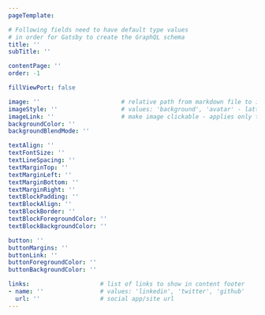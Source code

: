 ```yaml
---
pageTemplate:

# Following fields need to have default type values 
# in order for Gatsby to create the GraphQL schema
title: ''
subTitle: ''

contentPage: ''
order: -1

fillViewPort: false

image: ''                       # relative path from markdown file to image
imageStyle: ''                  # values: 'background', 'avatar' - latter two applies only to content cards
imageLink: ''                   # make image clickable - applies only to non-background images
backgroundColor: ''
backgroundBlendMode: ''

textAlign: ''
textFontSize: ''
textLineSpacing: ''
textMarginTop: ''
textMarginLeft: ''
textMarginBottom: ''
textMarginRight: ''
textBlockPadding: ''
textBlockAlign: ''
textBlockBorder: ''
textBlockForegroundColor: ''
textBlockBackgroundColor: ''

button: ''
buttonMargins: ''
buttonLink: ''
buttonForegroundColor: ''
buttonBackgroundColor: ''

links:                    # list of links to show in content footer
- name: ''                # values: 'linkedin', 'twitter', 'github'
  url: ''                 # social app/site url
---
```

